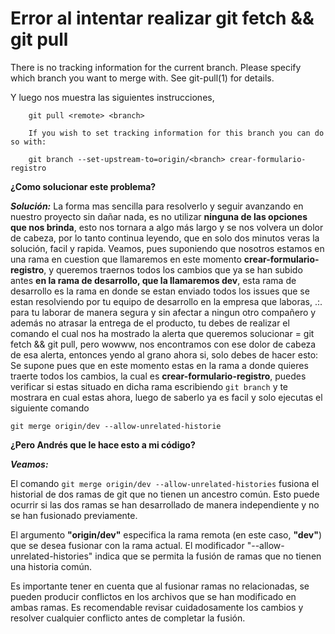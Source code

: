 # **Error al intentar realizar git fetch && git pull**
 
There is no tracking information for the current branch.
Please specify which branch you want to merge with.
See git-pull(1) for details.

Y luego nos muestra las siguientes instrucciones,

    	git pull <remote> <branch>

	    If you wish to set tracking information for this branch you can do so with:

    	git branch --set-upstream-to=origin/<branch> crear-formulario-registro


**¿Como solucionar este problema?**

***Solución:*** La forma mas sencilla para resolverlo y seguir avanzando en nuestro proyecto sin dañar nada, es no utilizar **ninguna de las opciones que nos brinda**, esto nos tornara a algo más largo y se nos volvera un dolor de cabeza, por lo tanto continua leyendo, que en solo dos minutos veras la solución, facil y rapida.
Veamos, pues suponiendo que nosotros estamos en una rama en cuestion que llamaremos en este momento **crear-formulario-registro**, y queremos traernos todos los cambios que ya se han subido antes **en la rama de desarrollo, que la llamaremos dev**, esta rama de desarrollo es la rama en donde se estan enviado todos los issues que se estan resolviendo por tu equipo de desarrollo en la empresa que laboras, .:. para tu laborar de manera segura y sin afectar a ningun otro compañero y además no atrasar la entrega de el producto, tu debes de realizar el comando el cual nos ha mostrado la alerta que queremos solucionar = git fetch && git pull, pero wowww, nos encontramos con ese dolor de cabeza de esa alerta, entonces yendo al grano ahora si, solo debes de hacer esto: Se supone pues que en este momento estas en la rama a donde quieres traerte todos los cambios, la cual es **crear-formulario-registro**, puedes verificar si estas situado en dicha rama escribiendo ```git branch``` y te mostrara en cual estas ahora, luego de saberlo ya es facil y solo ejecutas el siguiente comando

```
git merge origin/dev --allow-unrelated-historie
```
**¿Pero Andrés que le hace esto a mi código?** 

***Veamos:***

El comando ```git merge origin/dev --allow-unrelated-histories``` fusiona el historial de dos ramas de git que no tienen un ancestro común. Esto puede ocurrir si las dos ramas se han desarrollado de manera independiente y no se han fusionado previamente.

El argumento **"origin/dev"** especifica la rama remota (en este caso, **"dev"**) que se desea fusionar con la rama actual. El modificador "--allow-unrelated-histories" indica que se permita la fusión de ramas que no tienen una historia común.

Es importante tener en cuenta que al fusionar ramas no relacionadas, se pueden producir conflictos en los archivos que se han modificado en ambas ramas. Es recomendable revisar cuidadosamente los cambios y resolver cualquier conflicto antes de completar la fusión.
